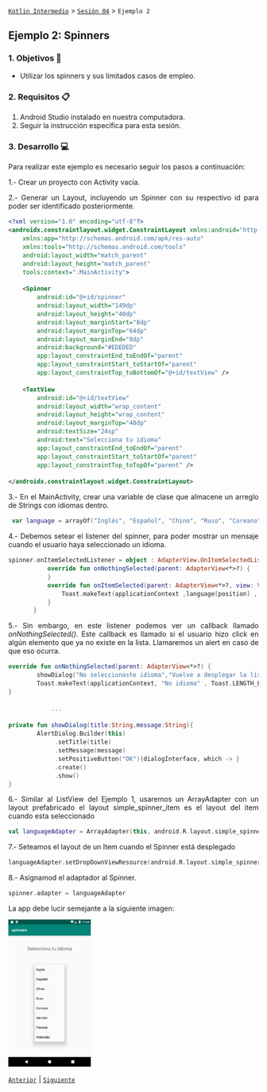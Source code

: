 [`Kotlin Intermedio`](../../Readme.md) > [`Sesión 04`](../Readme.md) > `Ejemplo 2`

## Ejemplo 2: Spinners

<div style="text-align: justify;">

### 1. Objetivos :dart:

- Utilizar los spinners y sus limitados casos de empleo.

### 2. Requisitos :clipboard:

1. Android Studio instalado en nuestra computadora.
2. Seguir la instrucción específica para esta sesión.

### 3. Desarrollo :computer:

Para realizar este ejemplo es necesario seguir los pasos a continuación:
    
1.- Crear un proyecto con Activity vacía.

2.- Generar un Layout, incluyendo un Spinner con su respectivo id para poder ser identificado posteriormente.

```xml
<?xml version="1.0" encoding="utf-8"?>
<androidx.constraintlayout.widget.ConstraintLayout xmlns:android="http://schemas.android.com/apk/res/android"
    xmlns:app="http://schemas.android.com/apk/res-auto"
    xmlns:tools="http://schemas.android.com/tools"
    android:layout_width="match_parent"
    android:layout_height="match_parent"
    tools:context=".MainActivity">

    <Spinner
        android:id="@+id/spinner"
        android:layout_width="149dp"
        android:layout_height="40dp"
        android:layout_marginStart="8dp"
        android:layout_marginTop="64dp"
        android:layout_marginEnd="8dp"
        android:background="#EDEDED"
        app:layout_constraintEnd_toEndOf="parent"
        app:layout_constraintStart_toStartOf="parent"
        app:layout_constraintTop_toBottomOf="@+id/textView" />

    <TextView
        android:id="@+id/textView"
        android:layout_width="wrap_content"
        android:layout_height="wrap_content"
        android:layout_marginTop="48dp"
        android:textSize="24sp"
        android:text="Selecciona tu idioma"
        app:layout_constraintEnd_toEndOf="parent"
        app:layout_constraintStart_toStartOf="parent"
        app:layout_constraintTop_toTopOf="parent" />

</androidx.constraintlayout.widget.ConstraintLayout>
```

3.- En el MainActivity, crear una variable de clase que almacene un arreglo de Strings con idiomas dentro.

```kotlin
 var language = arrayOf("Inglés", "Español", "Chino", "Ruso", "Coreano", "Alemán", "Francés", "Holandés")
 ```
 
 4.- Debemos setear el listener del spinner, para poder mostrar un mensaje cuando el usuario haya seleccionado un idioma.
 
 ```kotlin
 spinner.onItemSelectedListener = object : AdapterView.OnItemSelectedListener{
            override fun onNothingSelected(parent: AdapterView<*>?) {
            }
            override fun onItemSelected(parent: AdapterView<*>?, view: View?, position: Int, id: Long) {
                Toast.makeText(applicationContext ,language[position] , Toast.LENGTH_LONG).show()
            }
        }
 ```

5.- Sin embargo, en este listener podemos ver un callback llamado *onNothingSelected()*. Este callback es llamado si el usuario hizo click en algún elemento que ya no existe en la lista. Llamaremos un alert en caso de que eso ocurra.

```kotlin
override fun onNothingSelected(parent: AdapterView<*>?) {
        showDialog("No seleccionaste idioma","Vuelve a desplegar la lista y asegúrate de elegir correctamente a alguna")
        Toast.makeText(applicationContext, "No idioma" , Toast.LENGTH_LONG).show()
}
            
            ...
            
private fun showDialog(title:String,message:String){
        AlertDialog.Builder(this)
             .setTitle(title)
             .setMessage(message)
             .setPositiveButton("OK"){dialogInterface, which -> }
             .create()
             .show()
}
```

6.- Similar al ListView del Ejemplo 1, usaremos un ArrayAdapter con un layout prefabricado el layout simple_spinner_item es el layout del item cuando esta seleccionado

```kotlin 
val languageAdapter = ArrayAdapter(this, android.R.layout.simple_spinner_item, language)
```

7.- Seteamos el layout de un Item cuando el Spinner está desplegado

```kotlin
languageAdapter.setDropDownViewResource(android.R.layout.simple_spinner_dropdown_item)
```

8.- Asignamod el adaptador al Spinner.

```kotlin
spinner.adapter = languageAdapter
```

La app debe lucir semejante a la siguiente imagen:

<img src="result.png" width="33%">




[`Anterior`](../Ejemplo-01a/Readme.md) | [`Siguiente`](../Reto-01/Readme.md)




</div>

